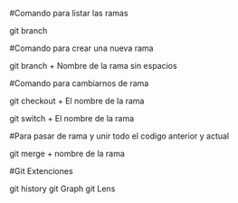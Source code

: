 #Comando para listar las ramas

git branch 

#Comando para crear una nueva rama

git branch  + Nombre de la rama sin espacios

#Comando para cambiarnos de rama

git checkout + El nombre de la rama

git switch + El nombre de la rama

#Para pasar de rama y unir todo el codigo anterior y actual 

git merge + nombre de la rama

#Git Extenciones

git history
git Graph 
git Lens

